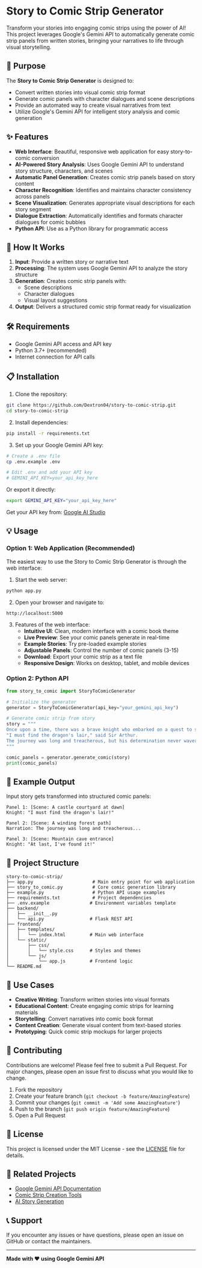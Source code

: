 # Story to Comic Strip Generator

Transform your stories into engaging comic strips using the power of AI! This project leverages Google's Gemini API to automatically generate comic strip panels from written stories, bringing your narratives to life through visual storytelling.

## 🎯 Purpose

The **Story to Comic Strip Generator** is designed to:
- Convert written stories into visual comic strip format
- Generate comic panels with character dialogues and scene descriptions
- Provide an automated way to create visual narratives from text
- Utilize Google's Gemini API for intelligent story analysis and comic generation

## ✨ Features

- **Web Interface**: Beautiful, responsive web application for easy story-to-comic conversion
- **AI-Powered Story Analysis**: Uses Google Gemini API to understand story structure, characters, and scenes
- **Automatic Panel Generation**: Creates comic strip panels based on story content
- **Character Recognition**: Identifies and maintains character consistency across panels
- **Scene Visualization**: Generates appropriate visual descriptions for each story segment
- **Dialogue Extraction**: Automatically identifies and formats character dialogues for comic bubbles
- **Python API**: Use as a Python library for programmatic access

## 🚀 How It Works

1. **Input**: Provide a written story or narrative text
2. **Processing**: The system uses Google Gemini API to analyze the story structure
3. **Generation**: Creates comic strip panels with:
   - Scene descriptions
   - Character dialogues
   - Visual layout suggestions
4. **Output**: Delivers a structured comic strip format ready for visualization

## 🛠️ Requirements

- Google Gemini API access and API key
- Python 3.7+ (recommended)
- Internet connection for API calls

## 📋 Installation

1. Clone the repository:
```bash
git clone https://github.com/Dextron04/story-to-comic-strip.git
cd story-to-comic-strip
```

2. Install dependencies:
```bash
pip install -r requirements.txt
```

3. Set up your Google Gemini API key:
```bash
# Create a .env file
cp .env.example .env

# Edit .env and add your API key
# GEMINI_API_KEY=your_api_key_here
```

Or export it directly:
```bash
export GEMINI_API_KEY="your_api_key_here"
```

Get your API key from: [Google AI Studio](https://makersuite.google.com/app/apikey)

## 💡 Usage

### Option 1: Web Application (Recommended)

The easiest way to use the Story to Comic Strip Generator is through the web interface:

1. Start the web server:
```bash
python app.py
```

2. Open your browser and navigate to:
```
http://localhost:5000
```

3. Features of the web interface:
   - **Intuitive UI**: Clean, modern interface with a comic book theme
   - **Live Preview**: See your comic panels generate in real-time
   - **Example Stories**: Try pre-loaded example stories
   - **Adjustable Panels**: Control the number of comic panels (3-15)
   - **Download**: Export your comic strip as a text file
   - **Responsive Design**: Works on desktop, tablet, and mobile devices

### Option 2: Python API

```python
from story_to_comic import StoryToComicGenerator

# Initialize the generator
generator = StoryToComicGenerator(api_key="your_gemini_api_key")

# Generate comic strip from story
story = """
Once upon a time, there was a brave knight who embarked on a quest to save the kingdom.
"I must find the dragon's lair," said Sir Arthur.
The journey was long and treacherous, but his determination never wavered.
"""

comic_panels = generator.generate_comic(story)
print(comic_panels)
```

## 📖 Example Output

Input story gets transformed into structured comic panels:

```
Panel 1: [Scene: A castle courtyard at dawn]
Knight: "I must find the dragon's lair!"

Panel 2: [Scene: A winding forest path]
Narration: The journey was long and treacherous...

Panel 3: [Scene: Mountain cave entrance]
Knight: "At last, I've found it!"
```

## 📁 Project Structure

```
story-to-comic-strip/
├── app.py                      # Main entry point for web application
├── story_to_comic.py           # Core comic generation library
├── example.py                  # Python API usage examples
├── requirements.txt            # Project dependencies
├── .env.example               # Environment variables template
├── backend/
│   ├── __init__.py
│   └── api.py                 # Flask REST API
├── frontend/
│   ├── templates/
│   │   └── index.html         # Main web interface
│   └── static/
│       ├── css/
│       │   └── style.css      # Styles and themes
│       └── js/
│           └── app.js         # Frontend logic
└── README.md
```

## 🎨 Use Cases

- **Creative Writing**: Transform written stories into visual formats
- **Educational Content**: Create engaging comic strips for learning materials
- **Storytelling**: Convert narratives into comic book format
- **Content Creation**: Generate visual content from text-based stories
- **Prototyping**: Quick comic strip mockups for larger projects

## 🤝 Contributing

Contributions are welcome! Please feel free to submit a Pull Request. For major changes, please open an issue first to discuss what you would like to change.

1. Fork the repository
2. Create your feature branch (`git checkout -b feature/AmazingFeature`)
3. Commit your changes (`git commit -m 'Add some AmazingFeature'`)
4. Push to the branch (`git push origin feature/AmazingFeature`)
5. Open a Pull Request

## 📄 License

This project is licensed under the MIT License - see the [LICENSE](LICENSE) file for details.

## 🔗 Related Projects

- [Google Gemini API Documentation](https://ai.google.dev/docs)
- [Comic Strip Creation Tools](https://example.com)
- [AI Story Generation](https://example.com)

## 📞 Support

If you encounter any issues or have questions, please open an issue on GitHub or contact the maintainers.

---

**Made with ❤️ using Google Gemini API**